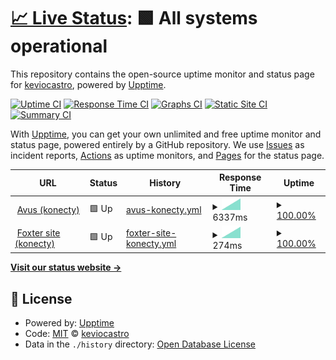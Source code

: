 # [📈 Live Status](https://demo.upptime.js.org): <!--live status--> **🟩 All systems operational**

This repository contains the open-source uptime monitor and status page for [keviocastro](https://demo.upptime.js.org), powered by [Upptime](https://github.com/upptime/upptime).

[![Uptime CI](https://github.com/keviocastro/upptime/workflows/Uptime%20CI/badge.svg)](https://github.com/keviocastro/upptime/actions?query=workflow%3A%22Uptime+CI%22)
[![Response Time CI](https://github.com/keviocastro/upptime/workflows/Response%20Time%20CI/badge.svg)](https://github.com/keviocastro/upptime/actions?query=workflow%3A%22Response+Time+CI%22)
[![Graphs CI](https://github.com/keviocastro/upptime/workflows/Graphs%20CI/badge.svg)](https://github.com/keviocastro/upptime/actions?query=workflow%3A%22Graphs+CI%22)
[![Static Site CI](https://github.com/keviocastro/upptime/workflows/Static%20Site%20CI/badge.svg)](https://github.com/keviocastro/upptime/actions?query=workflow%3A%22Static+Site+CI%22)
[![Summary CI](https://github.com/keviocastro/upptime/workflows/Summary%20CI/badge.svg)](https://github.com/keviocastro/upptime/actions?query=workflow%3A%22Summary+CI%22)

With [Upptime](https://upptime.js.org), you can get your own unlimited and free uptime monitor and status page, powered entirely by a GitHub repository. We use [Issues](https://github.com/keviocastro/upptime/issues) as incident reports, [Actions](https://github.com/keviocastro/upptime/actions) as uptime monitors, and [Pages](https://demo.upptime.js.org) for the status page.

<!--start: status pages-->
<!-- This summary is generated by Upptime (https://github.com/upptime/upptime) -->
<!-- Do not edit this manually, your changes will be overwritten -->
<!-- prettier-ignore -->
| URL | Status | History | Response Time | Uptime |
| --- | ------ | ------- | ------------- | ------ |
| <img alt="" src="https://favicons.githubusercontent.com/avus.com.br" height="13"> [Avus (konecty)](https://avus.com.br) | 🟩 Up | [avus-konecty.yml](https://github.com/keviocastro/upptime/commits/HEAD/history/avus-konecty.yml) | <details><summary><img alt="Response time graph" src="./graphs/avus-konecty/response-time-week.png" height="20"> 6337ms</summary><br><a href="https://upptime.solidops.cloud/history/avus-konecty"><img alt="Response time 6337" src="https://img.shields.io/endpoint?url=https%3A%2F%2Fraw.githubusercontent.com%2Fkeviocastro%2Fupptime%2FHEAD%2Fapi%2Favus-konecty%2Fresponse-time.json"></a><br><a href="https://upptime.solidops.cloud/history/avus-konecty"><img alt="24-hour response time 6337" src="https://img.shields.io/endpoint?url=https%3A%2F%2Fraw.githubusercontent.com%2Fkeviocastro%2Fupptime%2FHEAD%2Fapi%2Favus-konecty%2Fresponse-time-day.json"></a><br><a href="https://upptime.solidops.cloud/history/avus-konecty"><img alt="7-day response time 6337" src="https://img.shields.io/endpoint?url=https%3A%2F%2Fraw.githubusercontent.com%2Fkeviocastro%2Fupptime%2FHEAD%2Fapi%2Favus-konecty%2Fresponse-time-week.json"></a><br><a href="https://upptime.solidops.cloud/history/avus-konecty"><img alt="30-day response time 6337" src="https://img.shields.io/endpoint?url=https%3A%2F%2Fraw.githubusercontent.com%2Fkeviocastro%2Fupptime%2FHEAD%2Fapi%2Favus-konecty%2Fresponse-time-month.json"></a><br><a href="https://upptime.solidops.cloud/history/avus-konecty"><img alt="1-year response time 6337" src="https://img.shields.io/endpoint?url=https%3A%2F%2Fraw.githubusercontent.com%2Fkeviocastro%2Fupptime%2FHEAD%2Fapi%2Favus-konecty%2Fresponse-time-year.json"></a></details> | <details><summary><a href="https://upptime.solidops.cloud/history/avus-konecty">100.00%</a></summary><a href="https://upptime.solidops.cloud/history/avus-konecty"><img alt="All-time uptime 100.00%" src="https://img.shields.io/endpoint?url=https%3A%2F%2Fraw.githubusercontent.com%2Fkeviocastro%2Fupptime%2FHEAD%2Fapi%2Favus-konecty%2Fuptime.json"></a><br><a href="https://upptime.solidops.cloud/history/avus-konecty"><img alt="24-hour uptime 100.00%" src="https://img.shields.io/endpoint?url=https%3A%2F%2Fraw.githubusercontent.com%2Fkeviocastro%2Fupptime%2FHEAD%2Fapi%2Favus-konecty%2Fuptime-day.json"></a><br><a href="https://upptime.solidops.cloud/history/avus-konecty"><img alt="7-day uptime 100.00%" src="https://img.shields.io/endpoint?url=https%3A%2F%2Fraw.githubusercontent.com%2Fkeviocastro%2Fupptime%2FHEAD%2Fapi%2Favus-konecty%2Fuptime-week.json"></a><br><a href="https://upptime.solidops.cloud/history/avus-konecty"><img alt="30-day uptime 100.00%" src="https://img.shields.io/endpoint?url=https%3A%2F%2Fraw.githubusercontent.com%2Fkeviocastro%2Fupptime%2FHEAD%2Fapi%2Favus-konecty%2Fuptime-month.json"></a><br><a href="https://upptime.solidops.cloud/history/avus-konecty"><img alt="1-year uptime 100.00%" src="https://img.shields.io/endpoint?url=https%3A%2F%2Fraw.githubusercontent.com%2Fkeviocastro%2Fupptime%2FHEAD%2Fapi%2Favus-konecty%2Fuptime-year.json"></a></details>
| <img alt="" src="https://favicons.githubusercontent.com/www.foxterciaimobiliaria.com.br" height="13"> [Foxter site (konecty)](https://www.foxterciaimobiliaria.com.br/) | 🟩 Up | [foxter-site-konecty.yml](https://github.com/keviocastro/upptime/commits/HEAD/history/foxter-site-konecty.yml) | <details><summary><img alt="Response time graph" src="./graphs/foxter-site-konecty/response-time-week.png" height="20"> 274ms</summary><br><a href="https://upptime.solidops.cloud/history/foxter-site-konecty"><img alt="Response time 274" src="https://img.shields.io/endpoint?url=https%3A%2F%2Fraw.githubusercontent.com%2Fkeviocastro%2Fupptime%2FHEAD%2Fapi%2Ffoxter-site-konecty%2Fresponse-time.json"></a><br><a href="https://upptime.solidops.cloud/history/foxter-site-konecty"><img alt="24-hour response time 274" src="https://img.shields.io/endpoint?url=https%3A%2F%2Fraw.githubusercontent.com%2Fkeviocastro%2Fupptime%2FHEAD%2Fapi%2Ffoxter-site-konecty%2Fresponse-time-day.json"></a><br><a href="https://upptime.solidops.cloud/history/foxter-site-konecty"><img alt="7-day response time 274" src="https://img.shields.io/endpoint?url=https%3A%2F%2Fraw.githubusercontent.com%2Fkeviocastro%2Fupptime%2FHEAD%2Fapi%2Ffoxter-site-konecty%2Fresponse-time-week.json"></a><br><a href="https://upptime.solidops.cloud/history/foxter-site-konecty"><img alt="30-day response time 274" src="https://img.shields.io/endpoint?url=https%3A%2F%2Fraw.githubusercontent.com%2Fkeviocastro%2Fupptime%2FHEAD%2Fapi%2Ffoxter-site-konecty%2Fresponse-time-month.json"></a><br><a href="https://upptime.solidops.cloud/history/foxter-site-konecty"><img alt="1-year response time 274" src="https://img.shields.io/endpoint?url=https%3A%2F%2Fraw.githubusercontent.com%2Fkeviocastro%2Fupptime%2FHEAD%2Fapi%2Ffoxter-site-konecty%2Fresponse-time-year.json"></a></details> | <details><summary><a href="https://upptime.solidops.cloud/history/foxter-site-konecty">100.00%</a></summary><a href="https://upptime.solidops.cloud/history/foxter-site-konecty"><img alt="All-time uptime 100.00%" src="https://img.shields.io/endpoint?url=https%3A%2F%2Fraw.githubusercontent.com%2Fkeviocastro%2Fupptime%2FHEAD%2Fapi%2Ffoxter-site-konecty%2Fuptime.json"></a><br><a href="https://upptime.solidops.cloud/history/foxter-site-konecty"><img alt="24-hour uptime 100.00%" src="https://img.shields.io/endpoint?url=https%3A%2F%2Fraw.githubusercontent.com%2Fkeviocastro%2Fupptime%2FHEAD%2Fapi%2Ffoxter-site-konecty%2Fuptime-day.json"></a><br><a href="https://upptime.solidops.cloud/history/foxter-site-konecty"><img alt="7-day uptime 100.00%" src="https://img.shields.io/endpoint?url=https%3A%2F%2Fraw.githubusercontent.com%2Fkeviocastro%2Fupptime%2FHEAD%2Fapi%2Ffoxter-site-konecty%2Fuptime-week.json"></a><br><a href="https://upptime.solidops.cloud/history/foxter-site-konecty"><img alt="30-day uptime 100.00%" src="https://img.shields.io/endpoint?url=https%3A%2F%2Fraw.githubusercontent.com%2Fkeviocastro%2Fupptime%2FHEAD%2Fapi%2Ffoxter-site-konecty%2Fuptime-month.json"></a><br><a href="https://upptime.solidops.cloud/history/foxter-site-konecty"><img alt="1-year uptime 100.00%" src="https://img.shields.io/endpoint?url=https%3A%2F%2Fraw.githubusercontent.com%2Fkeviocastro%2Fupptime%2FHEAD%2Fapi%2Ffoxter-site-konecty%2Fuptime-year.json"></a></details>

<!--end: status pages-->

[**Visit our status website →**](https://demo.upptime.js.org)

## 📄 License

- Powered by: [Upptime](https://github.com/upptime/upptime)
- Code: [MIT](./LICENSE) © [keviocastro](https://demo.upptime.js.org)
- Data in the `./history` directory: [Open Database License](https://opendatacommons.org/licenses/odbl/1-0/)
